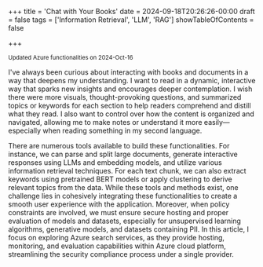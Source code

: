 +++
title = 'Chat with Your Books'
date = 2024-09-18T20:26:26-00:00
draft = false
tags = ['Information Retrieval', 'LLM', 'RAG']
showTableOfContents = false

+++

<sub>Updated Azure functionalities on 2024-Oct-16</sub>

 I've always been curious about interacting with books and documents in a way that deepens my understanding. I want to read in a dynamic, interactive way that sparks new insights and encourages deeper contemplation. I wish there were more visuals, thought-provoking questions, and summarized topics or keywords for each section to help readers comprehend and distill what they read. I also want to control over how the content is organized and navigated, allowing me to make notes or understand it more easily—especially when reading something in my second language.

There are numerous tools available to build these functionalities. For instance, we can parse and split large documents, generate interactive responses using LLMs and embedding models, and utilize various information retrieval techniques. For each text chunk, we can also extract keywords using pretrained BERT models or apply clustering to derive relevant topics from the data. While these tools and methods exist, one challenge lies in cohesively integrating these functionalities to create a smooth user experience with the application. Moreover, when policy constraints are involved, we must ensure secure hosting and proper evaluation of models and datasets, especially for unsupervised learning algorithms, generative models, and datasets containing PII. In this article, I focus on exploring Azure search services, as they provide hosting, monitoring, and evaluation capabilities within Azure cloud platform, streamlining the security compliance process under a single provider.











